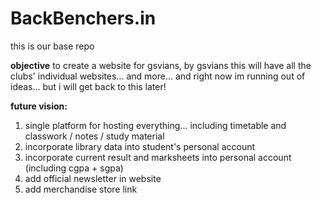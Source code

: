 # BackBenchers.in

this is our base repo

**objective** 
to create a website for gsvians, by gsvians 
this will have all the clubs' individual websites... and more... 
and right now im running out of ideas... but i will get back to this later!

**future vision:**
1. single platform for hosting everything... including timetable and classwork / notes / study material
2. incorporate library data into student's personal account
3. incorporate current result and marksheets into personal account (including cgpa + sgpa)
4. add official newsletter in website
5. add merchandise store link

